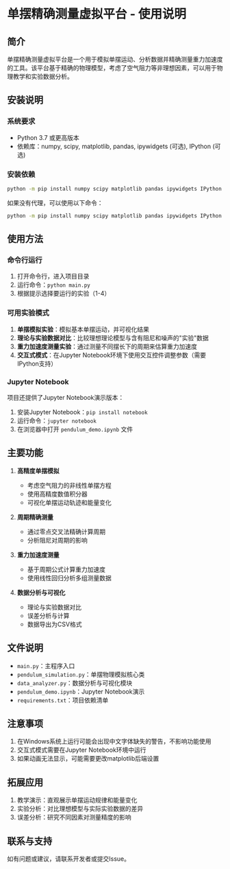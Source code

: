 # 单摆精确测量虚拟平台 - 使用说明

## 简介

单摆精确测量虚拟平台是一个用于模拟单摆运动、分析数据并精确测量重力加速度的工具。该平台基于精确的物理模型，考虑了空气阻力等非理想因素，可以用于物理教学和实验数据分析。

## 安装说明

### 系统要求

- Python 3.7 或更高版本
- 依赖库：numpy, scipy, matplotlib, pandas, ipywidgets (可选), IPython (可选)

### 安装依赖

```bash
python -m pip install numpy scipy matplotlib pandas ipywidgets IPython --proxy=http://127.0.0.1:7897
```

如果没有代理，可以使用以下命令：

```bash
python -m pip install numpy scipy matplotlib pandas ipywidgets IPython
```

## 使用方法

### 命令行运行

1. 打开命令行，进入项目目录
2. 运行命令：`python main.py`
3. 根据提示选择要运行的实验（1-4）

### 可用实验模式

1. **单摆模拟实验**：模拟基本单摆运动，并可视化结果
2. **理论与实验数据对比**：比较理想理论模型与含有阻尼和噪声的"实验"数据
3. **重力加速度测量实验**：通过测量不同摆长下的周期来估算重力加速度
4. **交互式模式**：在Jupyter Notebook环境下使用交互控件调整参数（需要IPython支持）

### Jupyter Notebook

项目还提供了Jupyter Notebook演示版本：

1. 安装Jupyter Notebook：`pip install notebook`
2. 运行命令：`jupyter notebook`
3. 在浏览器中打开 `pendulum_demo.ipynb` 文件

## 主要功能

1. **高精度单摆模拟**
   - 考虑空气阻力的非线性单摆方程
   - 使用高精度数值积分器
   - 可视化单摆运动轨迹和能量变化

2. **周期精确测量**
   - 通过零点交叉法精确计算周期
   - 分析阻尼对周期的影响

3. **重力加速度测量**
   - 基于周期公式计算重力加速度
   - 使用线性回归分析多组测量数据

4. **数据分析与可视化**
   - 理论与实验数据对比
   - 误差分析与计算
   - 数据导出为CSV格式

## 文件说明

- `main.py`：主程序入口
- `pendulum_simulation.py`：单摆物理模拟核心类
- `data_analyzer.py`：数据分析与可视化模块
- `pendulum_demo.ipynb`：Jupyter Notebook演示
- `requirements.txt`：项目依赖清单

## 注意事项

1. 在Windows系统上运行可能会出现中文字体缺失的警告，不影响功能使用
2. 交互式模式需要在Jupyter Notebook环境中运行
3. 如果动画无法显示，可能需要更改matplotlib后端设置

## 拓展应用

1. 教学演示：直观展示单摆运动规律和能量变化
2. 实验分析：对比理想模型与实际实验数据的差异
3. 误差分析：研究不同因素对测量精度的影响

## 联系与支持

如有问题或建议，请联系开发者或提交Issue。 